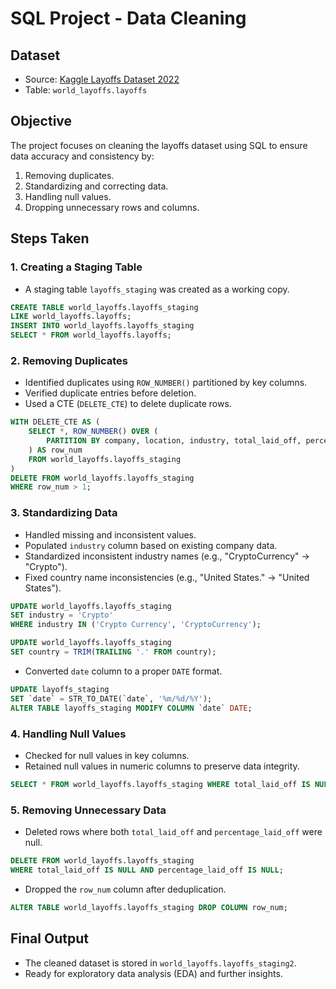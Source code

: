 # SQL Project - Data Cleaning

## Dataset
- Source: [Kaggle Layoffs Dataset 2022](https://www.kaggle.com/datasets/swaptr/layoffs-2022)
- Table: `world_layoffs.layoffs`

## Objective
The project focuses on cleaning the layoffs dataset using SQL to ensure data accuracy and consistency by:
1. Removing duplicates.
2. Standardizing and correcting data.
3. Handling null values.
4. Dropping unnecessary rows and columns.

## Steps Taken

### 1. Creating a Staging Table
- A staging table `layoffs_staging` was created as a working copy.
```sql
CREATE TABLE world_layoffs.layoffs_staging
LIKE world_layoffs.layoffs;
INSERT INTO world_layoffs.layoffs_staging
SELECT * FROM world_layoffs.layoffs;
```

### 2. Removing Duplicates
- Identified duplicates using `ROW_NUMBER()` partitioned by key columns.
- Verified duplicate entries before deletion.
- Used a CTE (`DELETE_CTE`) to delete duplicate rows.
```sql
WITH DELETE_CTE AS (
    SELECT *, ROW_NUMBER() OVER (
        PARTITION BY company, location, industry, total_laid_off, percentage_laid_off, date, stage, country, funds_raised_millions
    ) AS row_num
    FROM world_layoffs.layoffs_staging
)
DELETE FROM world_layoffs.layoffs_staging
WHERE row_num > 1;
```

### 3. Standardizing Data
- Handled missing and inconsistent values.
- Populated `industry` column based on existing company data.
- Standardized inconsistent industry names (e.g., "CryptoCurrency" → "Crypto").
- Fixed country name inconsistencies (e.g., "United States." → "United States").
```sql
UPDATE world_layoffs.layoffs_staging
SET industry = 'Crypto'
WHERE industry IN ('Crypto Currency', 'CryptoCurrency');

UPDATE world_layoffs.layoffs_staging
SET country = TRIM(TRAILING '.' FROM country);
```
- Converted `date` column to a proper `DATE` format.
```sql
UPDATE layoffs_staging
SET `date` = STR_TO_DATE(`date`, '%m/%d/%Y');
ALTER TABLE layoffs_staging MODIFY COLUMN `date` DATE;
```

### 4. Handling Null Values
- Checked for null values in key columns.
- Retained null values in numeric columns to preserve data integrity.
```sql
SELECT * FROM world_layoffs.layoffs_staging WHERE total_laid_off IS NULL;
```

### 5. Removing Unnecessary Data
- Deleted rows where both `total_laid_off` and `percentage_laid_off` were null.
```sql
DELETE FROM world_layoffs.layoffs_staging
WHERE total_laid_off IS NULL AND percentage_laid_off IS NULL;
```
- Dropped the `row_num` column after deduplication.
```sql
ALTER TABLE world_layoffs.layoffs_staging DROP COLUMN row_num;
```

## Final Output
- The cleaned dataset is stored in `world_layoffs.layoffs_staging2`.
- Ready for exploratory data analysis (EDA) and further insights.


